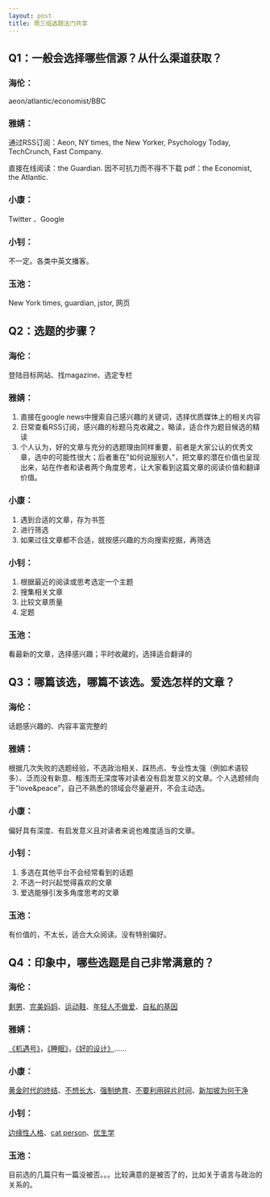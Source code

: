 ```yaml
---
layout: post
title: 周三组选题法门共享
---
```


## Q1：一般会选择哪些信源？从什么渠道获取？

### 海伦：

aeon/atlantic/economist/BBC

### 雅婧：

通过RSS订阅：Aeon, NY times, the New Yorker, Psychology Today, TechCrunch, Fast Company. 

直接在线阅读：the Guardian. 因不可抗力而不得不下载 pdf：the Economist, the Atlantic.

### 小康：

Twitter 、Google

### 小钊：

不一定。各类中英文播客。

### 玉池：

New York times,  guardian,  jstor, 网页



## Q2：选题的步骤？

### 海伦：

登陆目标网站、找magazine、选定专栏

### 雅婧：

1. 直接在google news中搜索自己感兴趣的关键词，选择优质媒体上的相关内容
2. 日常查看RSS订阅，感兴趣的标题马克收藏之，略读，适合作为题目候选的精读
3. 个人认为，好的文章与充分的选题理由同样重要，前者是大家公认的优秀文章，选中的可能性很大；后者重在"如何说服别人"，把文章的潜在价值也呈现出来，站在作者和读者两个角度思考，让大家看到这篇文章的阅读价值和翻译价值。

### 小康：

1. 遇到合适的文章，存为书签
2. 进行筛选
3. 如果过往文章都不合适，就按感兴趣的方向搜索挖掘，再筛选

### 小钊：

1. 根据最近的阅读或思考选定一个主题
2. 搜集相关文章
3. 比较文章质量
4. 定题

### 玉池：

看最新的文章，选择感兴趣；平时收藏的，选择适合翻译的



## Q3：哪篇该选，哪篇不该选。爱选怎样的文章？

### 海伦：

话题感兴趣的、内容丰富完整的

### 雅婧：

根据几次失败的选题经验，不选政治相关、踩热点、专业性太强（例如术语较多）、泛而没有新意、粗浅而无深度等对读者没有启发意义的文章。个人选题倾向于"love&peace"，自己不熟悉的领域会尽量避开，不会主动选。

### 小康：

偏好具有深度、有启发意义且对读者来说也难度适当的文章。

### 小钊：

1. 多选在其他平台不会经常看到的话题
2. 不选一时兴起觉得喜欢的文章
3. 爱选能够引发多角度思考的文章

### 玉池：

有价值的，不太长，适合大众阅读。没有特别偏好。



## Q4：印象中，哪些选题是自己非常满意的？

### 海伦：

[剩男](https://qujinghao.com/2017/12/13/5166/)、[完美妈妈](https://qujinghao.com/2017/11/15/4993/)、[运动鞋](https://qujinghao.com/2018/05/16/6095/)、[年轻人不做爱](https://qujinghao.com/2019/01/08/269f57e77f/)、[自私的基因](https://qujinghao.com/2019/02/27/3e3f342c49/)

### 雅婧：

[《机遇号》](https://qujinghao.com/2019/03/06/e1ad2e92db/)，[《睡眠》](https://qujinghao.com/2019/03/20/2b4fee0fff/)，[《好的设计》](https://www.newyorker.com/culture/cultural-comment/how-good-design-failed-us)……

### 小康：

[黄金时代的终结](https://qujinghao.com/2018/10/31/7113/)、[不想长大](https://qujinghao.com/2018/11/05/7120/)、[强制绝育](https://qujinghao.com/2019/04/03/e411c41d03/)、[不要利用碎片时间](https://qujinghao.com/2018/12/20/805382212f/)、[新加坡为何干净](https://qujinghao.com/2018/11/18/7156/)

### 小钊：

[边缘性人格](https://qujinghao.com/2019/01/23/a339f71d1d/)、[cat person](https://qujinghao.com/2017/12/21/5203/)、[优生学](https://qujinghao.com/2019/04/03/e411c41d03/)

### 玉池：

目前选的几篇只有一篇没被否。。。比较满意的是被否了的，比如关于语言与政治的关系的。